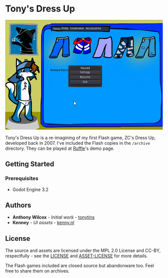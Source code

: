 # Tony's Dress Up

![](screenshot.gif)

​Tony's Dress Up is a re-imagining of my first Flash game, ZC's Dress Up, developed back in 2007. I've included the Flash copies in the ``/archive`` directory. They can be played at [Ruffle](https://ruffle.rs/)'s demo page.
​
## Getting Started

### Prerequisites

- Godot Engine 3.2

## Authors

- **Anthony Wilcox** - *Initial work* - [tonytins](https://github.com/tonytins)
- **Kenney** - *UI assets* - [kenny.nl](https://www.kenney.nl/)
​
## License

The source and assets are licensed under the MPL 2.0 License and CC-BY, respectfully - see the [LICENSE](LICENSE) and [ASSET-LICENSE](ASSET-LICENSE) for more details.

The Flash games included are closed source but abandonware too. Feel free to share them on archives.
